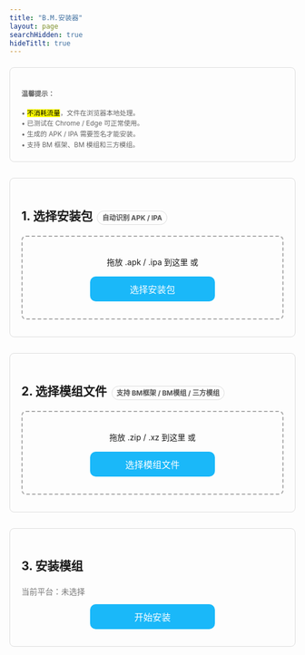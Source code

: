 ```yaml
---
title: "B.M.安装器"
layout: page
searchHidden: true
hideTitlt: true
---
```


<!-- <!DOCTYPE html> -->
<!-- <html lang="zh-CN"> -->
<!-- <head> -->
<!-- <meta charset="UTF-8" /> -->
<!-- <meta name="viewport" content="width=device-width,initial-scale=1" /> -->
<!-- <title>模组安装器（安卓/苹果自动识别）</title> -->
<style>
  body { font-family: -apple-system, BlinkMacSystemFont, "Segoe UI", Roboto, "Helvetica Neue", Arial, "Noto Sans", "PingFang SC","Hiragino Sans GB","Microsoft YaHei", sans-serif;  line-height: 1.6; }
  h1 { text-align: center; margin-bottom: 16px; }
  .note { color:#666; }
  .section { margin: 20px 0 28px; padding: 20px; border: 1px solid #ddd; border-radius: 8px; }
  .drop-zone { border: 2px dashed #aaa; padding: 20px; text-align: center; margin: 10px 0; cursor: pointer; border-radius: 8px; transition: .2s; }
  .drop-zone.drag-over { border-color: #666; }
  .section button { border-radius: 10px; padding: 10px; margin: 10px auto; cursor: pointer; display: block; width: 220px; background-color: #1AB8F9; color:#fff; border: 0; font-size: 16px; }
  .section button:hover { transform: translateY(-1px); box-shadow: 0 2px 8px #6663; }
  .file-info, .file-list { margin: 10px 0; padding: 10px; border: 1px solid #ddd; border-radius: 8px; }
  .file-info { white-space: nowrap; overflow-x: auto; }
  .file-item { padding: 6px 4px; border-bottom: 1px solid #eee; }
  .file-item:last-child { border-bottom: none; }
  .progress-container { margin: 12px 0; display: none; }
  .progress-bar { height: 6px; border: 1px solid #666; border-radius: 6px; overflow: hidden; }
  .progress-fill { height: 100%; width: 0%; transition: width 0.3s; background-color: #4cd964; }
  .error { color: #d00; margin: 10px 0; display: none; }
  small strong { color:#000; }
  .pill { display:inline-block; padding:2px 8px; border-radius:999px; border:1px solid #ddd; margin-left:8px; font-size:12px; color:#555; }
  .muted { color:#777; }
</style>
<!-- </head> -->
<!-- <body> -->

<!-- <h1>模组安装器 <span class="pill">自动识别 APK / IPA</span></h1> -->

<div class="section">
  <small class="note">
    <h4>温馨提示：</h4>
    • <mark>不消耗流量</mark>，文件在浏览器本地处理。<br>
    • 已测试在 Chrome / Edge 可正常使用。<br>
    • 生成的 APK / IPA 需要签名才能安装。<br>
    • 支持 BM 框架、BM 模组和三方模组。
  </small>
</div>

<div class="section">
  <h2>1. 选择安装包<span class="pill">自动识别 APK / IPA</span></h2>
  <!-- <p class="muted">拖入或选择 <strong>.apk</strong>（安卓）或 <strong>.ipa</strong>（苹果）。</p> -->
  <div id="pkgDropZone" class="drop-zone">
    <p>拖放 .apk / .ipa 到这里 或</p>
    <button id="pkgBrowseBtn">选择安装包</button>
    <input type="file" id="pkgFileInput" accept=".apk,.ipa,.ipk" style="display:none;">
  </div>
  <div id="pkgFileInfo" class="file-info" style="display:none;"></div>
  <div id="pkgError" class="error"></div>
</div>

<div class="section">
  <h2>2. 选择模组文件<span class="pill">支持 BM框架 / BM模组 / 三方模组</span></h2>
  <!-- <p class="muted">支持 BM 框架 / BM 模组 / BM 补丁 / 三方模组（<code>.zip</code> / <code>.xz</code>）。</p> -->
  <div id="modsDropZone" class="drop-zone">
    <p>拖放 .zip / .xz 到这里 或</p>
    <button id="modsBrowseBtn">选择模组文件</button>
    <input type="file" id="modsFileInput" accept=".zip,.xz" multiple style="display:none;">
  </div>
  <div id="modsFileList" class="file-list" style="display:none;"></div>
  <div id="modsError" class="error"></div>
</div>

<div class="section">
  <h2>3. 安装模组</h2>
  <div class="muted" id="platformHint">当前平台：未选择</div>
  <button id="installBtn" disabled>开始安装</button>
  <div id="installProgress" class="progress-container">
    <div class="progress-bar"><div id="installProgressFill" class="progress-fill"></div></div>
    <p id="installProgressText">准备就绪</p>
  </div>
  <div id="installError" class="error"></div>
  <!-- <div id="installResult" style="display:none;"> -->
   <!-- <button id="downloadBtn" class="btn-view-counter">保存生成文件</button> -->
   <!-- <span class="muted" id="resultHint"></span> -->
  <!-- </div> -->
  
<div id="installResult" style="display: none;">
  <div class="platform-result" id="androidResult" style="display:none;">
    <button id="downloadBtnAndroid" class="btn-view-counter" data-id="amod-download-apk">保存APK文件</button>
    <span class="muted">已使用：<span class="amod-download-apk-count">0</span> 次</span>
  </div>

  <div class="platform-result" id="iosResult" style="display:none; margin-top:10px;">
    <button id="downloadBtnIOS" class="btn-view-counter" data-id="imod-download-ipa">保存IPA文件</button>
    <span class="muted">已使用：<span class="imod-download-ipa-count">0</span> 次</span>
  </div>

  <div class="muted" id="resultHint" style="margin-top:12px;"></div>
</div>


</div>

<!-- 必需库 -->
<script src="https://cdnjs.cloudflare.com/ajax/libs/jszip/3.10.1/jszip.min.js"></script>
<script src="https://cdnjs.cloudflare.com/ajax/libs/FileSaver.js/2.0.5/FileSaver.min.js"></script>

<script defer src="/js/bv.encrypt.js"></script>
<script src="/js/klfa.encrypt.js"></script>
<script>

document.addEventListener('DOMContentLoaded', () => {
  // 状态
  let platform = null;           // 'android' | 'ios'
  let pkgFile = null;            // APK 或 IPA
  let modFiles = [];             // ZIP/XZ 模组
  let outputBlob = null;         // 最终生成文件

  // DOM
  const pkgDropZone = document.getElementById('pkgDropZone');
  const pkgFileInput = document.getElementById('pkgFileInput');
  const pkgBrowseBtn = document.getElementById('pkgBrowseBtn');
  const pkgFileInfo = document.getElementById('pkgFileInfo');
  const pkgError = document.getElementById('pkgError');

  const modsDropZone = document.getElementById('modsDropZone');
  const modsFileInput = document.getElementById('modsFileInput');
  const modsBrowseBtn = document.getElementById('modsBrowseBtn');
  const modsFileList = document.getElementById('modsFileList');
  const modsError = document.getElementById('modsError');

  const installBtn = document.getElementById('installBtn');
  const installProgress = document.getElementById('installProgress');
  const installProgressFill = document.getElementById('installProgressFill');
  const installProgressText = document.getElementById('installProgressText');
  const installError = document.getElementById('installError');
  const installResult = document.getElementById('installResult');
  const downloadBtn = document.getElementById('downloadBtn');
  const platformHint = document.getElementById('platformHint');
  const resultHint = document.getElementById('resultHint');

  // 绑定
  initDropZone(pkgDropZone, pkgFileInput, handlePkgFile);
  initDropZone(modsDropZone, modsFileInput, handleModFiles);
  pkgBrowseBtn.addEventListener('click', () => pkgFileInput.click());
  modsBrowseBtn.addEventListener('click', () => modsFileInput.click());
  pkgFileInput.addEventListener('change', e => { if (e.target.files.length) handlePkgFile(e.target.files[0]); });
  modsFileInput.addEventListener('change', e => { if (e.target.files.length) handleModFiles(Array.from(e.target.files)); });
  installBtn.addEventListener('click', async () => { await installMods(); });
  <!-- downloadBtn.addEventListener('click', () => saveOutput()); -->
  document.getElementById('downloadBtnAndroid').addEventListener('click', () => saveOutput());
  document.getElementById('downloadBtnIOS').addEventListener('click', () => saveOutput2());

  // —— 处理安装包（自动识别平台）——
  function handlePkgFile(file) {
    const name = file.name.toLowerCase();
    if (name.endsWith('.apk')) {
      platform = 'android';
    } else if (name.endsWith('.ipa')) {
      platform = 'ios';
    } else if (name.endsWith('.ipk')) {
      platform = 'ios';
    } else {
      showError(pkgError, '请选择有效的安装包（.apk 或 .ipa）');
      return;
    }
    pkgError.style.display = 'none';
    pkgFile = file;
    pkgFileInfo.innerHTML = `${platform === 'android' ? '<i class="bi bi-android2"></i> Android - ' : '<i class="bi bi-apple"></i> iOS - '}<strong>${file.name}</strong> (${formatFileSize(file.size)})`;
    pkgFileInfo.style.display = 'block';
    platformHint.textContent = '当前平台：' + (platform === 'android' ? 'Android（APK）' : 'iOS（IPA）');
    checkReadyState();
  }

  // —— 处理模组文件 —— 
  function handleModFiles(files) {
    modsError.style.display = 'none';
    modFiles = files.filter(f => f.name.match(/\.(zip|xz)$/i) && !f.name.match(/\.smali$/i));
    if (modFiles.length === 0) {
      showError(modsError, '未找到有效的模组文件（.zip / .xz）');
      return;
    }
    // 排序：框架 > BMxxx > BM* > 三方
    modFiles.sort((a, b) => {
      const weight = (fn) => {
        if (/BM\d+\.\d+\.\d+\.zip/i.test(fn)) return 0;
        if (/BM\d{3}\.zip/i.test(fn)) return 1;
        if (/BM.*\.zip/i.test(fn)) return 2;
        return 3;
      };
      const wa = weight(a.name), wb = weight(b.name);
      return wa !== wb ? wa - wb : a.name.localeCompare(b.name);
    });
    modsFileList.innerHTML = '';
    modFiles.forEach(file => {
      let icon = '<i class="bi bi-box-seam"></i>'; let modType = '三方模组';
      if (/BM\d+\.\d+\.\d+\.zip/i.test(file.name)) { icon = '<i class="bi bi-cpu"></i>'; modType = 'BM框架'; }
      else if (/BM\d{3}\.zip/i.test(file.name)) { icon = '<i class="bi bi-puzzle"></i>'; modType = 'BM模组'; }
      else if (/BM.*\.zip/i.test(file.name)) { icon = '<i class="bi bi-wrench"></i>'; modType = 'BM补丁'; }
      // 统一隐藏具体类型标签：展示一个占位 "-"
      modType = ' - ';
      const div = document.createElement('div');
      div.className = 'file-item';
      div.innerHTML = `${icon} <strong>${modType}</strong> ${file.name} (${formatFileSize(file.size)})`;
      modsFileList.appendChild(div);
    });
    modsFileList.style.display = 'block';
    checkReadyState();
  }

  function checkReadyState() {
    installBtn.disabled = !(pkgFile && modFiles.length > 0);
  }

  // —— 安装 —— 
  async function installMods() {
    if (!platform || !pkgFile || modFiles.length === 0) return;
    installError.style.display = 'none';
    installResult.style.display = 'none';
    outputBlob = null;

    installProgress.style.display = 'block';
    setProgress(0, '准备安装...');

    try {
      // if (platform === 'android') {
        // outputBlob = await installForAndroid();
        // setProgress(100, '安装完成！（Android）');
        // resultHint.textContent = '已生成 APK（未签名）。';
      // } else {
        // outputBlob = await installForIOS();
        // setProgress(100, '安装完成！（iOS）');
        // resultHint.textContent = '已生成 IPA（未签名）。';
      // }
      // setTimeout(() => {
        // document.getElementById('installResult').style.display = 'block';
        // document.getElementById('installResult').scrollIntoView({behavior:'smooth'});
      // }, 300);
      
      if (platform === 'android') {
        outputBlob = await installForAndroid();
        setProgress(100, '安装完成！（Android）');
        resultHint.textContent = '已生成 APK（未签名）。';
      
        // 显示 Android 统计区域
        document.getElementById('androidResult').style.display = 'block';
        document.getElementById('iosResult').style.display = 'none';
      } else {
        outputBlob = await installForIOS();
        setProgress(100, '安装完成！（iOS）');
        resultHint.textContent = '已生成 IPA（未签名）。';
      
        // 显示 iOS 统计区域
        document.getElementById('iosResult').style.display = 'block';
        document.getElementById('androidResult').style.display = 'none';
      }
      
      setTimeout(() => {
        document.getElementById('installResult').style.display = 'block';
        document.getElementById('installResult').scrollIntoView({ behavior: 'smooth' });
      }, 300);

    } catch (err) {
      console.error(err);
      setProgress(0, '安装失败');
      showError(installError, '安装失败：' + (err && err.message ? err.message : String(err)));
    }
  }

  // —— Android 流程（APK）——
  async function installForAndroid() {
    setProgress(10, '正在解析 APK...');
    const apkBuf = await readFileAsArrayBuffer(pkgFile);
    const apkZip = await JSZip.loadAsync(apkBuf);

    setProgress(20, '正在处理模组...');
    const assetsMap = new Map();
    const counters = { framework:0, bmxxx:0, thirdParty:0 };

    let processed = 0;
    for (const mf of modFiles) {
      setProgress(20 + (processed / modFiles.length) * 30, `处理：${mf.name} (${processed+1}/${modFiles.length})`);
      const ok = await processModFileAndroid(mf, assetsMap, counters);
      if (!ok) console.warn('跳过不支持的模组：', mf.name);
      processed++;
    }

    setProgress(55, '合并资源到 APK...');
    for (const [path, data] of assetsMap) apkZip.file(path, data);

    setProgress(60, '生成配置文件...');
    await generateBmmodsLuaAndroid(apkZip);

    setProgress(65, '正在打包 APK...');
    const blob = await apkZip.generateAsync({ type: 'blob' }, meta => {
      if (meta.percent) setProgress(65 + (meta.percent/100)*35, '正在生成 APK...');
    });
    return blob;
  }

  async function processModFileAndroid(modFile, assetsMap, counters) {
    const buf = await readFileAsArrayBuffer(modFile);
    const zip = await JSZip.loadAsync(buf);

    let hasAddToObb = false, hasMainLua = false;
    const addToObbFiles = new Map();

    for (const [path, entry] of Object.entries(zip.files)) {
      if (entry.dir) continue;
      const norm = path.replace(/\\/g,'/');
      const lower = norm.toLowerCase();
      if (lower.endsWith('/main.lua')) hasMainLua = true;
      const m = lower.match(/(^|\/)add_to_obb\/(.+)/);
      if (m) {
        hasAddToObb = true;
        const idx = norm.toLowerCase().indexOf('add_to_obb/');
        if (idx !== -1) {
          const rel = norm.slice(idx + 'add_to_obb/'.length);
          addToObbFiles.set(`assets/${rel}`, entry);
        }
      }
    }

    if (hasAddToObb) {
      if (hasMainLua) counters.framework++; else counters.bmxxx++;
      for (const [assetPath, entry] of addToObbFiles) {
        assetsMap.set(assetPath, await entry.async('uint8array'));
      }
      return true;
    }

    // 三方模组
    let modinfoFound = false;
    for (const [path, entry] of Object.entries(zip.files)) {
      if (entry.dir) continue;
      const norm = path.replace(/\\/g,'/');
      if (norm.toLowerCase().endsWith('/modinfo.lua')) { modinfoFound = true; break; }
    }
    if (!modinfoFound) return false;

    counters.thirdParty++;
    for (const [path, entry] of Object.entries(zip.files)) {
      if (entry.dir) continue;
      const norm = path.replace(/\\/g,'/');
      const newPath = `assets/mods/${norm}`;
      assetsMap.set(newPath, await entry.async('uint8array'));
    }
    return true;
  }

  async function generateBmmodsLuaAndroid(apkZip) {
    const modsFolder = 'assets/mods/';
    const bmmodsPath = modsFolder + 'bmmods.lua';
    apkZip.folder(modsFolder);

    const thirdParty = new Set();
    for (const path in apkZip.files) {
      if (apkZip.files[path].dir) continue;
      if (path.startsWith(modsFolder)) {
        const parts = path.substring(modsFolder.length).split('/');
        if (parts.length > 1) thirdParty.add(parts[0]);
      }
    }
    let content = '-- 模组配置文件 - 自动生成\n\n';
    thirdParty.forEach(dir => {
      if (!/^BM\d{3}/.test(dir)) content += `Add('${dir}')\n`;
    });
    content += '\nreturn {}';
    apkZip.file(bmmodsPath, content);
  }

  // —— iOS 流程（IPA）——
  async function installForIOS() {
    // 收集要写入 data.archive / dlc0002.archive 的文件
    const toAdd = { '_data': {}, '_dlc0002': {} };

    setProgress(10, '处理模组文件...');
    let processed = 0;
    for (const mf of modFiles) {
      setProgress(10 + (processed / modFiles.length) * 30, `处理：${mf.name} (${processed+1}/${modFiles.length})`);
      const ok = await processModFileIOS(mf, toAdd);
      if (!ok) console.warn('跳过不支持的模组：', mf.name);
      processed++;
    }

    setProgress(45, '读取 IPA...');
    const ipaBuf = await readFileAsArrayBuffer(pkgFile);
    const ipaZip = await JSZip.loadAsync(ipaBuf);

    // 定位 Payload/*.app/
    let appPath = '';
    for (const fn of Object.keys(ipaZip.files)) {
      if (fn.includes('Payload/') && fn.endsWith('.app/')) { appPath = fn; break; }
    }
    if (!appPath) throw new Error('找不到 Payload 目录下的 .app');

    const dataArchivePath = `${appPath}data.archive`;
    const dlcArchivePath  = `${appPath}dlc0002.archive`;

    const dataFile = ipaZip.files[dataArchivePath];
    const dlcFile  = ipaZip.files[dlcArchivePath];

    if (!dataFile || dataFile.dir) throw new Error('找不到 data.archive');

    setProgress(55, '解包原始 archive...');
    const dataArchiveData = await dataFile.async('uint8array');
    const dlcArchiveData  = dlcFile ? await dlcFile.async('uint8array') : null;

    const originalDataFiles = await KLFA.unpack(dataArchiveData);     // 需要 /js/klfa.encrypt.js
    const originalDlcFiles  = dlcArchiveData ? await KLFA.unpack(dlcArchiveData) : [];

    setProgress(70, '合并模组文件...');
    const mergedDataFiles = [...originalDataFiles];
    const mergedDlcFiles  = [...originalDlcFiles];

    // 写入 data.archive
    for (const [path, u8] of Object.entries(toAdd['_data'])) {
      const i = mergedDataFiles.findIndex(f => f.name === path);
      if (i >= 0) mergedDataFiles[i].data = u8;
      else mergedDataFiles.push({ name: path, data: u8, size: u8.length });
    }
    // 写入 dlc0002.archive
    if (dlcArchiveData) {
      for (const [path, u8] of Object.entries(toAdd['_dlc0002'])) {
        const i = mergedDlcFiles.findIndex(f => f.name === path);
        if (i >= 0) mergedDlcFiles[i].data = u8;
        else mergedDlcFiles.push({ name: path, data: u8, size: u8.length });
      }
    }

    // 生成 bmmods.lua（仅统计三方模组）
    if (mergedDataFiles.length > 0) {
      setProgress(78, '生成配置文件...');
      const bmmodsContent = generateBmmodsLuaIOS(mergedDataFiles);
      const enc = new TextEncoder();
      const bytes = enc.encode(bmmodsContent);
      mergedDataFiles.push({ name:'mods/bmmods.lua', data: bytes, size: bytes.length });
    }

    setProgress(85, '重新打包 archive...');
    const newDataArchive = await KLFA.pack(mergedDataFiles);
    const newDlcArchive  = dlcArchiveData ? await KLFA.pack(mergedDlcFiles) : null;

    setProgress(90, '更新 IPA...');
    ipaZip.remove(dataArchivePath);
    if (dlcFile) ipaZip.remove(dlcArchivePath);
    ipaZip.file(dataArchivePath, newDataArchive);
    if (newDlcArchive) ipaZip.file(dlcArchivePath, newDlcArchive);

    setProgress(95, '生成 IPA...');
    const blob = await ipaZip.generateAsync({ type:'blob' }, meta => {
      if (meta.percent) setProgress(95 + (meta.percent/100)*5, '压缩中...');
    });
    return blob;
  }

  async function processModFileIOS(modFile, toAdd) {
    const buf = await readFileAsArrayBuffer(modFile);
    const zip = await JSZip.loadAsync(buf);

    let hasAddToObb = false, hasMainLua = false;
    const addToObbFiles = new Map();

    // 扫描结构
    for (const [path, entry] of Object.entries(zip.files)) {
      if (entry.dir) continue;
      const norm = path.replace(/\\/g,'/');
      const lower = norm.toLowerCase();
      if (lower.endsWith('/main.lua')) hasMainLua = true;
      const m = lower.match(/(^|\/)add_to_obb\/(.+)/);
      if (m) {
        hasAddToObb = true;
        const idx = norm.toLowerCase().indexOf('add_to_obb/');
        if (idx !== -1) {
          const rel = norm.slice(idx + 'add_to_obb/'.length); // 保留原大小写
          addToObbFiles.set(rel, entry);
        }
      }
    }

    if (hasAddToObb) {
      // 框架（含 main.lua） 或 标准 BM 模组（不含 main.lua）
      for (const [assetPath, entry] of addToObbFiles) {
        const u8 = await entry.async('uint8array');
        if (assetPath.startsWith('mods/') || assetPath.startsWith('scripts/')) {
          toAdd['_data'][assetPath] = u8;
        } else if (assetPath.startsWith('DLC0002/')) {
          const target = assetPath.replace(/^DLC0002\//,'');
          toAdd['_dlc0002'][target] = u8;
        } else {
          // 其他资源默认进 data
          toAdd['_data'][assetPath] = u8;
        }
      }
      return true;
    }

    // 三方模组：必须包含 modinfo.lua
    let modinfoFound = false, modDirName = '';
    for (const [path, entry] of Object.entries(zip.files)) {
      if (entry.dir) continue;
      const norm = path.replace(/\\/g,'/');
      if (norm.toLowerCase().endsWith('/modinfo.lua')) {
        modinfoFound = true;
        modDirName = norm.split('/')[0];
        break;
      }
    }
    if (!modinfoFound) return false;

    // 整包写入 data.archive 下的 mods/
    for (const [path, entry] of Object.entries(zip.files)) {
      if (entry.dir) continue;
      const norm = path.replace(/\\/g,'/');
      const newPath = `mods/${norm}`;
      toAdd['_data'][newPath] = await entry.async('uint8array');
    }
    return true;
  }

  function generateBmmodsLuaIOS(mergedDataFiles) {
    const modsFolder = 'mods/';
    const thirdParty = new Set();
    for (const f of mergedDataFiles) {
      if (f.name.startsWith(modsFolder) && f.name.includes('/modinfo.lua')) {
        const rel = f.name.substring(modsFolder.length);
        const dir = rel.split('/')[0];
        if (dir && !/^BM\d{3}/.test(dir)) thirdParty.add(dir);
      }
    }
    let s = '-- 模组配置文件 - 自动生成\n\n';
    thirdParty.forEach(dir => { s += `Add('${dir}')\n`; });
    s += '\nreturn {}';
    return s;
  }

  // —— 保存输出 —— 
  function saveOutput() {
    if (!outputBlob || !pkgFile || !platform) return;

    const ext = platform === 'android' ? '.apk' : '.ipa';
    const mime = platform === 'android'
      ? 'application/vnd.android.package-archive'
      : 'application/octet-stream';

    const date = new Date();
    // 补零函数
    const pad = (n) => String(n).padStart(2, '0');
    // 各个时间部分
    const yy = String(date.getFullYear()).slice(-2); // 年（两位）
    const mm = pad(date.getMonth() + 1);             // 月
    const dd = pad(date.getDate());                  // 日
    const hh = pad(date.getHours());                 // 时
    const mi = pad(date.getMinutes());               // 分
    const ss = pad(date.getSeconds());               // 秒
    
    // const stamp = `${yy}${mm}${dd}_${hh}${mi}${ss}`;
    // const filename = pkgFile.name
      // .replace(/_.*?(?=\.(apk|ipa)$)/i, '') // 去掉原文件名中末尾下划线段
      // .replace(/\.(apk|ipa)$/i, `_${stamp}${ext}`);

    const stamp = `${mm}${dd}-${hh}${mi}`;
    const filename = `_${stamp}-bm${ext}`;

    saveAs(new Blob([outputBlob], { type: mime }), filename);
  }
  
  function downloadBlobSafari(blob, filename) {
    const reader = new FileReader()
    reader.onloadend = function () {
      const dataUrl = reader.result
      const link = document.createElement("a")
      link.href = dataUrl
      link.download = filename
  
      // Safari 不支持 link.click()，只能 window.open
      if (typeof link.download === "undefined") {
        window.open(dataUrl) // 打开新页面，用户再点分享->保存
      } else {
        link.click()
      }
    }
    reader.readAsDataURL(blob)
  }
  
  function showDownloadLink(blob, filename) {
    const url = URL.createObjectURL(blob)
    const link = document.createElement("a")
    link.href = url
    link.textContent = "📥 点这里下载"
    link.download = filename
    document.body.appendChild(link)
    // Safari 用户长按这个链接，就能“存储到文件”
  }
  
  function saveOutput2() {
    if (!outputBlob || !pkgFile || !platform) return;

    const ext = platform === 'android' ? '.apk' : '.ipa';
    const mime = platform === 'android'
      ? 'application/vnd.android.package-archive'
      : 'application/octet-stream';

    const date = new Date();
    // 补零函数
    const pad = (n) => String(n).padStart(2, '0');
    // 各个时间部分
    const yy = String(date.getFullYear()).slice(-2); // 年（两位）
    const mm = pad(date.getMonth() + 1);             // 月
    const dd = pad(date.getDate());                  // 日
    const hh = pad(date.getHours());                 // 时
    const mi = pad(date.getMinutes());               // 分
    const ss = pad(date.getSeconds());               // 秒
    
    // const stamp = `${yy}${mm}${dd}_${hh}${mi}${ss}`;
    // const filename = pkgFile.name
      // .replace(/_.*?(?=\.(apk|ipa)$)/i, '') // 去掉原文件名中末尾下划线段
      // .replace(/\.(apk|ipa)$/i, `_${stamp}${ext}`);

    const stamp = `${mm}${dd}-${hh}${mi}`;
    const filename = `_${stamp}-bm${ext}`;

   // downloadBlobSafari(new Blob([outputBlob], { type: mime }), filename);
   showDownloadLink(new Blob([outputBlob], { type: mime }), filename);
  }

  // —— 工具函数 —— 
  function initDropZone(dropZone, fileInput, handler) {
    ['dragenter','dragover','dragleave','drop'].forEach(ev => dropZone.addEventListener(ev, preventDefaults, false));
    ['dragenter','dragover'].forEach(ev => dropZone.addEventListener(ev, () => dropZone.classList.add('drag-over'), false));
    ['dragleave','drop'].forEach(ev => dropZone.addEventListener(ev, () => dropZone.classList.remove('drag-over'), false));
    dropZone.addEventListener('drop', (e) => {
      const dt = e.dataTransfer;
      if (dt.files.length > 0) {
        if (fileInput.multiple) handler(Array.from(dt.files));
        else handler(dt.files[0]);
      }
    });
  }

  function preventDefaults(e){ e.preventDefault(); e.stopPropagation(); }
  function setProgress(percent, text){ installProgressFill.style.width = `${Math.max(0, Math.min(100, percent))}%`; installProgressText.textContent = text || ''; }
  function showError(el, msg){ el.textContent = msg; el.style.display = 'block'; setTimeout(() => { el.style.display='none'; }, 6000); }
  function formatFileSize(bytes){ if (bytes < 1024) return bytes + ' B'; if (bytes < 1048576) return (bytes/1024).toFixed(1) + ' KB'; return (bytes/1048576).toFixed(1) + ' MB'; }
  function readFileAsArrayBuffer(file){ return new Promise((res, rej) => { const r = new FileReader(); r.onload = () => res(r.result); r.onerror = rej; r.readAsArrayBuffer(file); }); }
});

</script>

<!-- </body> -->
<!-- </html> -->